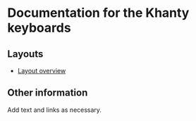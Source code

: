 # Documentation for the Khanty keyboards


## Layouts

-   [Layout overview](layout.html)

## Other information

Add text and links as necessary.
